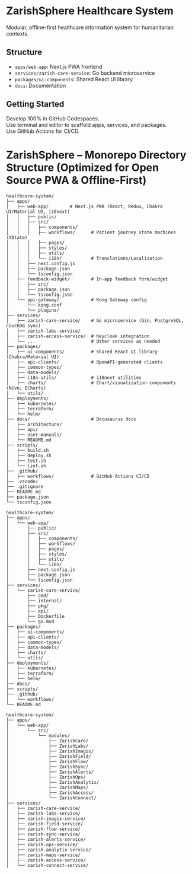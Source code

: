 # ZarishSphere Healthcare System

Modular, offline-first healthcare information system for humanitarian contexts.

## Structure

- `apps/web-app`: Next.js PWA frontend
- `services/zarish-care-service`: Go backend microservice
- `packages/ui-components`: Shared React UI library
- `docs`: Documentation

## Getting Started

Develop 100% in GitHub Codespaces.  
Use terminal and editor to scaffold apps, services, and packages.  
Use GitHub Actions for CI/CD.


# ZarishSphere – Monorepo Directory Structure (Optimized for Open Source PWA & Offline-First)

```
healthcare-system/
├── apps/
│   ├── web-app/        # Next.js PWA (React, Redux, Chakra UI/Material UI, i18next)
│   │   ├── public/
│   │   ├── src/
│   │   │   ├── components/
│   │   │   ├── workflows/      # Patient journey state machines (XState)
│   │   │   ├── pages/
│   │   │   ├── styles/
│   │   │   ├── utils/
│   │   │   └── i18n/           # Translations/Localization
│   │   ├── next.config.js
│   │   ├── package.json
│   │   └── tsconfig.json
│   ├── feedback-widget/        # In-app feedback form/widget
│   │   ├── src/
│   │   ├── package.json
│   │   └── tsconfig.json
│   └── api-gateway/            # Kong Gateway config
│       └── kong.conf
│       └── plugins/
├── services/
│   ├── zarish-care-service/    # Go microservice (Gin, PostgreSQL, CouchDB sync)
│   ├── zarish-labs-service/
│   ├── zarish-access-service/  # Keycloak integration
│   └── ...                     # Other services as needed
├── packages/
│   ├── ui-components/          # Shared React UI library (Chakra/Material UI)
│   ├── api-clients/            # OpenAPI-generated clients
│   ├── common-types/
│   ├── data-models/
│   ├── i18n-utils/             # i18next utilities
│   ├── charts/                 # Chart/visualization components (Nivo, ECharts)
│   └── utils/
├── deployments/
│   ├── kubernetes/
│   ├── terraform/
│   └── helm/
├── docs/                       # Docusaurus docs
│   ├── architecture/
│   ├── api/
│   ├── user-manuals/
│   └── README.md
├── scripts/
│   ├── build.sh
│   ├── deploy.sh
│   ├── test.sh
│   └── lint.sh
├── .github/
│   ├── workflows/              # GitHub Actions CI/CD
├── .vscode/
├── .gitignore
├── README.md
├── package.json
└── tsconfig.json
```


```
healthcare-system/
├── apps/
│   └── web-app/
│       ├── public/
│       ├── src/
│       │   ├── components/
│       │   ├── workflows/
│       │   ├── pages/
│       │   ├── styles/
│       │   ├── utils/
│       │   └── i18n/
│       ├── next.config.js
│       ├── package.json
│       └── tsconfig.json
├── services/
│   └── zarish-care-service/
│       ├── cmd/
│       ├── internal/
│       ├── pkg/
│       ├── api/
│       ├── Dockerfile
│       └── go.mod
├── packages/
│   ├── ui-components/
│   ├── api-clients/
│   ├── common-types/
│   ├── data-models/
│   ├── charts/
│   └── utils/
├── deployments/
│   ├── kubernetes/
│   ├── terraform/
│   └── helm/
├── docs/
├── scripts/
├── .github/
│   └── workflows/
└── README.md
```


```
healthcare-system/
├── apps/
│   └── web-app/
│       └── src/
│           └── modules/
│               ├── ZarishCare/
│               ├── ZarishLabs/
│               ├── ZarishImagix/
│               ├── ZarishField/
│               ├── ZarishFlow/
│               ├── ZarishSync/
│               ├── ZarishAlerts/
│               ├── ZarishOps/
│               ├── ZarishAnalytix/
│               ├── ZarishMaps/
│               ├── ZarishAccess/
│               └── ZarishConnect/
├── services/
│   ├── zarish-care-service/
│   ├── zarish-labs-service/
│   ├── zarish-imagix-service/
│   ├── zarish-field-service/
│   ├── zarish-flow-service/
│   ├── zarish-sync-service/
│   ├── zarish-alerts-service/
│   ├── zarish-ops-service/
│   ├── zarish-analytix-service/
│   ├── zarish-maps-service/
│   ├── zarish-access-service/
│   └── zarish-connect-service/
```



